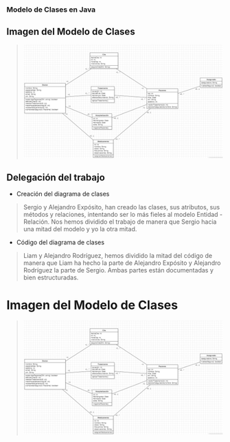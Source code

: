 ### Modelo de Clases en Java
## Imagen del Modelo de Clases
>![img.png](img.png)
## Delegación del trabajo
* Creación del diagrama de clases
> Sergio y Alejandro Expósito, han creado las clases, sus atributos, sus métodos y relaciones, intentando ser lo más fieles al modelo Entidad - Relación.
> Nos hemos dividido el trabajo de manera que Sergio hacia una mitad del modelo y yo la otra mitad.
* Código del diagrama de clases
> Liam y Alejandro Rodríguez, hemos dividido la mitad del código de manera que Liam ha hecho la parte de Alejandro Expósito y Alejandro Rodríguez la parte de Sergio.
> Ambas partes están documentadas y bien estructuradas.
# Imagen del Modelo de Clases
>![img.png](img.png)